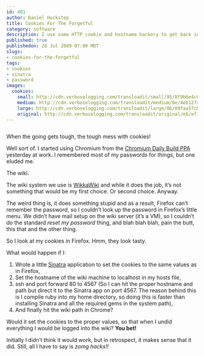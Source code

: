 ```yaml
--- 
id: 401
author: Daniel Huckstep
title: Cookies For The Forgetful
category: software
description: I use some HTTP cookie and hostname hackery to get back into our group wiki.
published: true
publishedon: 28 Jul 2009 07:00 MDT
slugs: 
- cookies-for-the-forgetful
tags: 
- cookies
- sinatra
- password
images: 
  cookies: 
    small: http://cdn.verboselogging.com/transloadit/small/95/8f9b6e4c0d9dba53af6eaccd99d9b5/cookies.jpg
    medium: http://cdn.verboselogging.com/transloadit/medium/0e/4eb127c1dab0603253863147ffb138/cookies.jpg
    large: http://cdn.verboselogging.com/transloadit/large/0b/09faa57cbfd771a465db01e57f6d79/cookies.jpg
    original: http://cdn.verboselogging.com/transloadit/original/e6/ef157fa63ee70ce198e7312778204e/cookies.jpg
---
```

<p><figure><img src="http://cdn.verboselogging.com/transloadit/medium/0e/4eb127c1dab0603253863147ffb138/cookies.jpg" class="fright bleft bbottom round medium" alt="" /></figure></p>
<p>When the going gets tough, the tough mess with cookies!</p>
<p>Well sort of. I started using Chromium from the <a href="https://launchpad.net/~chromium-daily/+archive/ppa">Chromium Daily Build <span class="caps">PPA</span></a> yesterday at work. I remembered most of my passwords for things, but one eluded me.</p>
<p>The wiki.</p>
<p>The wiki system we use is <a href="http://wikkawiki.org/HomePage">WikkaWiki</a> and while it does the job, it&#8217;s not something that would be my first choice. Or second choice. Anyway.</p>
<p>The weird thing is, it does something stupid and as a result, Firefox can&#8217;t remember the password, so I couldn&#8217;t look up the password in Firefox&#8217;s little menu. We didn&#8217;t have mail setup on the wiki server (it&#8217;s a VM), so I couldn&#8217;t do the standard <em>reset my password</em> thing, and blah blah blah, pain the butt, this that and the other thing.</p>
<p>So I look at my cookies in Firefox. Hmm, they look tasty.</p>
<p>What would happen if I:</p>
<ol>
	<li>Wrote a little <a href="http://www.sinatrarb.com/">Sinatra</a> application to set the cookies to the same values as in Firefox,</li>
	<li>Set the hostname of the wiki machine to localhost in my hosts file,</li>
	<li>ssh and port forward 80 to 4567 (So I can hit the proper hostname and path but direct it to the Sinatra app on port 4567. The reason behind this is I compile ruby into my home directory, so doing this is faster than installing Sinatra and all the required gems in the system path),</li>
	<li>And finally hit the wiki path in Chrome?</li>
</ol>
<p>Would it set the cookies to the proper values, so that when I undid everything I would be logged into the wiki? <strong>You bet!</strong></p>
<p>Initially I didn&#8217;t think it would work, but in retrospect, it makes sense that it did. Still, all I have to say is <em>zomg hacks!!</em></p>